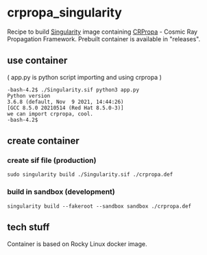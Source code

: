 # crpropa_singularity

Recipe to build [Singularity](https://sylabs.io/guides/latest/user-guide/introduction.html) image containing [CRPropa](https://github.com/CRPropa/CRPropa3) - Cosmic Ray Propagation Framework.
Prebuilt container is available in "releases".

## use container

( app.py is python script importing and using crpropa )

```
-bash-4.2$ ./Singularity.sif python3 app.py 
Python version
3.6.8 (default, Nov  9 2021, 14:44:26) 
[GCC 8.5.0 20210514 (Red Hat 8.5.0-3)]
we can import crpropa, cool.
-bash-4.2$
```

## create container

### create sif file (production)

```sudo singularity build ./Singularity.sif ./crpropa.def```

### build in sandbox (development)

```singularity build --fakeroot --sandbox sandbox ./crpropa.def```

## tech stuff

Container is based on Rocky Linux docker image.
